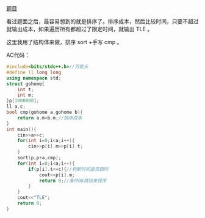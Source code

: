 [题目](https://www.luogu.com.cn/problem/AT4254)

看过题面之后，最容易想到的就是排序了。排序成本，然后比较时间，只要不超过就输出成本，如果遍历所有都超过了限定时间，就输出 TLE 。

这里我用了结构体来做，排序 sort +手写 cmp 。

AC代码：
```cpp
#include<bits/stdc++.h>//万能头
#define ll long long
using namespace std;
struct gohome{
	int t;
	int m;
}p[1000000];
ll a,c;
bool cmp(gohome a,gohome b){
	return a.m<b.m;//排序成本
}
int main(){
	cin>>a>>c;
	for(int i=0;i<a;i++){
		cin>>p[i].m>>p[i].t;
	}
	sort(p,p+a,cmp);
	for(int i=0;i<a;i++){
		if(p[i].t<=c){//判断时间是否超时
			cout<<p[i].m;
			return 0;//条件OK就结束程序
		}
	}
	cout<<"TLE";
	return 0;
}
```



